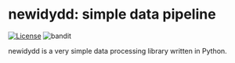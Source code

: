 # newidydd: simple data pipeline

[![License](https://img.shields.io/badge/License-Apache%202.0-blue.svg)](https://github.com/joocer/newidydd/blob/master/LICENSE)
![bandit](https://github.com/joocer/newidydd/workflows/bandit/badge.svg)


newidydd is a very simple data processing library written in Python.
